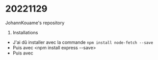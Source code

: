 # 20221129
JohannKouame's repository
1. Installations
* J'ai dû installer <node-fetch> avec la commande `npm install node-fetch --save`
* Puis <express> avec <npm install express --save>
* Puis <openweather-api-node> avec <npm i openweather-api-node>
